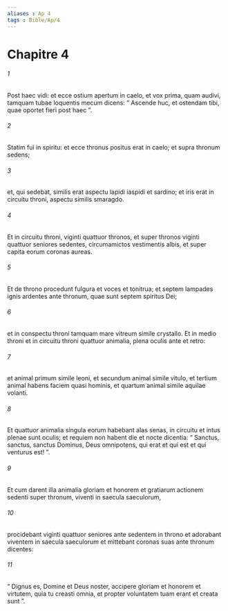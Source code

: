 ```yaml
---
aliases : Ap 4
tags : Bible/Ap/4
---
```


# Chapitre 4

###### 1
Post haec vidi: et ecce ostium apertum in caelo, et vox prima, quam audivi, tamquam tubae loquentis mecum dicens: “ Ascende huc, et ostendam tibi, quae oportet fieri post haec ”. 
###### 2
Statim fui in spiritu: et ecce thronus positus erat in caelo; et supra thronum sedens; 
###### 3
et, qui sedebat, similis erat aspectu lapidi iaspidi et sardino; et iris erat in circuitu throni, aspectu similis smaragdo. 
###### 4
Et in circuitu throni, viginti quattuor thronos, et super thronos viginti quattuor seniores sedentes, circumamictos vestimentis albis, et super capita eorum coronas aureas. 
###### 5
Et de throno procedunt fulgura et voces et tonitrua; et septem lampades ignis ardentes ante thronum, quae sunt septem spiritus Dei; 
###### 6
et in conspectu throni tamquam mare vitreum simile crystallo. Et in medio throni et in circuitu throni quattuor animalia, plena oculis ante et retro: 
###### 7
et animal primum simile leoni, et secundum animal simile vitulo, et tertium animal habens faciem quasi hominis, et quartum animal simile aquilae volanti. 
###### 8
Et quattuor animalia singula eorum habebant alas senas, in circuitu et intus plenae sunt oculis; et requiem non habent die et nocte dicentia: “ Sanctus, sanctus, sanctus Dominus, Deus omnipotens, qui erat et qui est et qui venturus est! ”. 
###### 9
Et cum darent illa animalia gloriam et honorem et gratiarum actionem sedenti super thronum, viventi in saecula saeculorum, 
###### 10
procidebant viginti quattuor seniores ante sedentem in throno et adorabant viventem in saecula saeculorum et mittebant coronas suas ante thronum dicentes:
###### 11
“ Dignus es, Domine et Deus noster, accipere gloriam et honorem et virtutem, quia tu creasti omnia, et propter voluntatem tuam erant et creata sunt ”.
